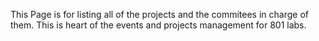 This Page is for listing all of the projects and the commitees in charge of them. This is heart of the events and projects management for 801 labs. 
